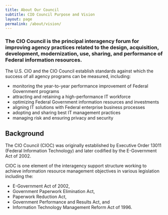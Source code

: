 ```yaml
---
title: About Our Council
subtitle: CIO Council Purpose and Vision
layout: page
permalink: /about/vision/
---
```


### The CIO Council is the principal interagency forum for improving agency practices related to the design, acquisition, development, modernization, use, sharing, and performance of Federal information resources. ###

The U.S. CIO and the CIO Council establish standards against which the success of all agency programs can be measured, including:

* monitoring the year-to-year performance improvement of Federal Government programs
* attracting and retaining a high-performance IT workforce
* optimizing Federal Government information resources and investments
* aligning IT solutions with Federal enterprise business processes
* adopting and sharing best IT management practices
* managing risk and ensuring privacy and security

## Background

The CIO Council (CIOC) was originally established by Executive Order 13011 (Federal Information Technology) and later codified by the E-Government Act of 2002.

CIOC is one element of the interagency support structure working to achieve information resource management objectives  in various legislation including the:

* E-Government Act of 2002,
* Government Paperwork Elimination Act,
* Paperwork Reduction Act,
* Government Performance and Results Act, and
* Information Technology Management Reform Act of 1996.
